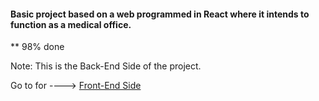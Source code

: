 

#### Basic project based on a web programmed in React where it intends to function as a medical office.

** 98% done

Note: This is the Back-End Side of the project. 

Go to for ----> [Front-End Side](https://github.com/vlostman/profinalmintic)


